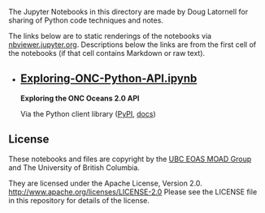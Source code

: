 The Jupyter Notebooks in this directory are made by
Doug Latornell for sharing of Python code techniques
and notes.

The links below are to static renderings of the notebooks via
[nbviewer.jupyter.org](https://nbviewer.org/).
Descriptions below the links are from the first cell of the notebooks
(if that cell contains Markdown or raw text).

* ## [Exploring-ONC-Python-API.ipynb](https://nbviewer.org/github/SalishSeaCast/analysis-doug/blob/main/onc-api/Exploring-ONC-Python-API.ipynb)  
    
    **Exploring the ONC Oceans 2.0 API**
    
    Via the Python client library
    ([PyPI](https://pypi.python.org/pypi/onc), 
    [docs](https://wiki.oceannetworks.ca/display/O2A/Python+Client+Library))


## License

These notebooks and files are copyright by the
[UBC EOAS MOAD Group](https://github.com/UBC-MOAD/docs/blob/main/CONTRIBUTORS.rst)
and The University of British Columbia.

They are licensed under the Apache License, Version 2.0.
http://www.apache.org/licenses/LICENSE-2.0
Please see the LICENSE file in this repository for details of the license.
